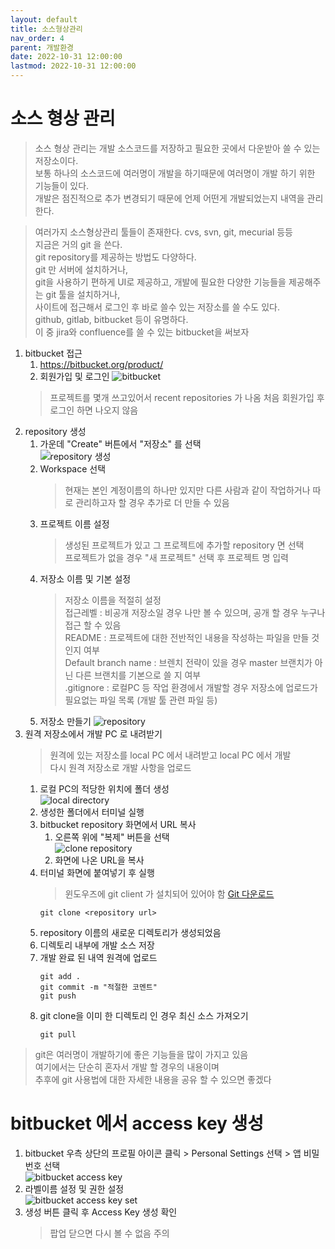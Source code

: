 ```yaml
---
layout: default
title: 소스형상관리
nav_order: 4
parent: 개발환경
date: 2022-10-31 12:00:00
lastmod: 2022-10-31 12:00:00
---
```


# 소스 형상 관리
> 소스 형상 관리는 개발 소스코드를 저장하고 필요한 곳에서 다운받아 쓸 수 있는 저장소이다.    
> 보통 하나의 소스코드에 여러명이 개발을 하기때문에 여러명이 개발 하기 위한 기능들이 있다.    
> 개발은 점진적으로 추가 변경되기 때문에 언제 어떤게 개발되었는지 내역을 관리한다.   

> 여러가지 소스형상관리 툴들이 존재한다. cvs, svn, git, mecurial 등등   
> 지금은 거의 git 을 쓴다.   
> git repository를 제공하는 방법도 다양하다.    
> git 만 서버에 설치하거나,    
> git을 사용하기 편하게 UI로 제공하고, 개발에 필요한 다양한 기능들을 제공해주는 git 툴을 설치하거나,   
> 사이트에 접근해서 로그인 후 바로 쓸수 있는 저장소를 쓸 수도 있다.    
> github, gitlab, bitbucket 등이 유명하다.    
> 이 중 jira와 confluence를 쓸 수 있는 bitbucket을 써보자

1. bitbucket 접근
   1. https://bitbucket.org/product/ 
   2. 회원가입 및 로그인
   ![bitbucket](../image/Dev/git1.png)   
   > 프로젝트를 몇개 쓰고있어서 recent repositories 가 나옴
   > 처음 회원가입 후 로그인 하면 나오지 않음   
2. repository 생성
   1. 가운데 "Create" 버튼에서 "저장소" 를 선택   
   ![repository 생성](../image/Dev/git2.png)   
   2. Workspace 선택
      > 현재는 본인 계정이름의 하나만 있지만 다른 사람과 같이 작업하거나 따로 관리하고자 할 경우 추가로 더 만들 수 있음    
   3. 프로젝트 이름 설정   
      > 생성된 프로젝트가 있고 그 프로젝트에 추가할 repository 면 선택   
      > 프로젝트가 없을 경우 "새 프로젝트" 선택 후 프로젝트 명 입력   
   4. 저장소 이름 및 기본 설정   
      > 저장소 이름을 적절히 설정   
      > 접근레벨 : 비공개 저장소일 경우 나만 볼 수 있으며, 공개 할 경우 누구나 접근 할 수 있음   
      > README : 프로젝트에 대한 전반적인 내용을 작성하는 파일을 만들 것인지 여부   
      > Default branch name : 브렌치 전략이 있을 경우 master 브랜치가 아닌 다른 브랜치를 기본으로 쓸 지 여부   
      > .gitignore : 로컬PC 등 작업 환경에서 개발할 경우 저장소에 업로드가 필요없는 파일 목록 (개발 툴 관련 파일 등)   
   5. 저장소 만들기 
   ![repository](../image/Dev/git3.png)   
3. 원격 저장소에서 개발 PC 로 내려받기      
   > 원격에 있는 저장소를 local PC 에서 내려받고 local PC 에서 개발   
   > 다시 원격 저장소로 개발 사항을 업로드   
   1. 로컬 PC의 적당한 위치에 폴더 생성   
   ![local directory](../image/Dev/git4.png)   
   2. 생성한 폴더에서 터미널 실행    
   3. bitbucket repository 화면에서 URL 복사   
      1. 오른쪽 위에 "복제" 버튼을 선택   
      ![clone repository](../image/Dev/git5.png)   
      2. 화면에 나온 URL을 복사   
   4. 터미널 화면에 붙여넣기 후 실행   
      > 윈도우즈에 git client 가 설치되어 있어야 함   [Git 다운로드](https://git-scm.com/)   
      ```
      git clone <repository url>
      ```
   5. repository 이름의 새로운 디렉토리가 생성되었음   
   6. 디렉토리 내부에 개발 소스 저장   
   7. 개발 완료 된 내역 원격에 업로드   
      ```
      git add .
      git commit -m "적절한 코멘트"
      git push
      ```
   8. git clone을 이미 한 디렉토리 인 경우 최신 소스 가져오기   
      ```
      git pull
      ```

> git은 여러명이 개발하기에 좋은 기능들을 많이 가지고 있음   
> 여기에서는 단순히 혼자서 개발 할 경우의 내용이며  
> 추후에 git 사용법에 대한 자세한 내용을 공유 할 수 있으면 좋겠다   

# bitbucket 에서 access key 생성   
   1. bitbucket 우측 상단의 프로필 아이콘 클릭 > Personal Settings 선택 > 앱 비밀번호 선택   
      ![bitbucket access key](../image/Dev/git6.png)   
   2. 라벨이름 설정 및 권한 설정   
      ![bitbucket access key set](../image/Dev/git7.png)   
   3. 생성 버튼 클릭 후 Access Key 생성 확인
      > 팝업 닫으면 다시 볼 수 없음 주의    